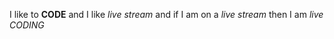 I like to **CODE** and I like _live stream_ and if I am on a *live stream* then I am _*live CODING*_
